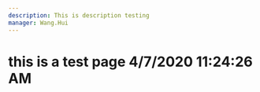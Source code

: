 ```yaml
---
description: This is description testing
manager: Wang.Hui
---
```

# this is a test page 4/7/2020 11:24:26 AM